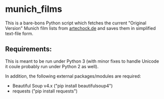 # munich_films

This is a bare-bons Python script which fetches the current "Original
Version" Munich film lists from
[artechock.de](http://www.artechock.de/film/muenchen/film.htm) and saves
them in simplified text-file form.

## Requirements:
This is meant to be run under Python 3 (with minor fixes to handle Unicode it
coule probably run under Python 2 as well).

In addition, the following external packages/modules are required:

- Beautiful Soup v4.x ("pip install beautifulsoup4")
- requests ("pip install requests")

